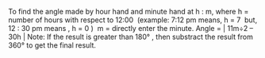 To find the angle made by hour hand and minute hand at h : m, where
​
h = number of hours with respect to 12:00
​
(example: 7:12 pm means, h = 7
​
but, 12 : 30 pm means , h = 0 )
​
m = directly enter the minute.
​
Angle = | 11m÷2 – 30h |
Note: If the result is greater than 180° , then substract the result from 360° to get the final result.